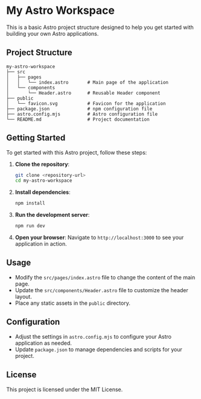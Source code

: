 # My Astro Workspace

This is a basic Astro project structure designed to help you get started with building your own Astro applications.

## Project Structure

```
my-astro-workspace
├── src
│   ├── pages
│   │   └── index.astro       # Main page of the application
│   └── components
│       └── Header.astro      # Reusable Header component
├── public
│   └── favicon.svg           # Favicon for the application
├── package.json              # npm configuration file
├── astro.config.mjs          # Astro configuration file
└── README.md                 # Project documentation
```

## Getting Started

To get started with this Astro project, follow these steps:

1. **Clone the repository**:
   ```bash
   git clone <repository-url>
   cd my-astro-workspace
   ```

2. **Install dependencies**:
   ```bash
   npm install
   ```

3. **Run the development server**:
   ```bash
   npm run dev
   ```

4. **Open your browser**:
   Navigate to `http://localhost:3000` to see your application in action.

## Usage

- Modify the `src/pages/index.astro` file to change the content of the main page.
- Update the `src/components/Header.astro` file to customize the header layout.
- Place any static assets in the `public` directory.

## Configuration

- Adjust the settings in `astro.config.mjs` to configure your Astro application as needed.
- Update `package.json` to manage dependencies and scripts for your project.

## License

This project is licensed under the MIT License.